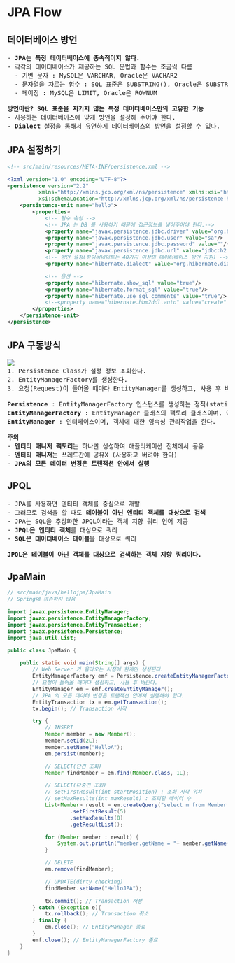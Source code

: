# JPA Flow
## 데이터베이스 방언
<pre>
- <b>JPA는 특정 데이터베이스에 종속적이지 않다.</b>
- 각각의 데이터베이스가 제공하는 SQL 문법과 함수는 조금씩 다름
  - 기변 문자 : MySQL은 VARCHAR, Oracle은 VACHAR2
  - 문자열을 자르는 함수 : SQL 표준은 SUBSTRING(), Oracle은 SUBSTR()
  - 페이징 : MySQL은 LIMIT, Oracle은 ROWNUM

<b>방언이란? SQL 표준을 지키지 않는 특정 데이터베이스만의 고유한 기능</b>
- 사용하는 데이터베이스에 맞게 방언을 설정해 주어야 한다.
- <b>Dialect</b> 설정을 통해서 유연하게 데이터베이스의 방언을 설정할 수 있다.
</pre>
## JPA 설정하기
```xml
<!-- src/main/resources/META-INF/persistence.xml -->

<?xml version="1.0" encoding="UTF-8"?>
<persistence version="2.2"
          xmlns="http://xmlns.jcp.org/xml/ns/persistence" xmlns:xsi="http://www.w3.org/2001/XMLSchema-instance"
          xsi:schemaLocation="http://xmlns.jcp.org/xml/ns/persistence http://xmlns.jcp.org/xml/ns/persistence/persistence_2_2.xsd">
    <persistence-unit name="hello">
        <properties>
            <!-- 필수 속성 -->
            <!-- JPA 는 DB 를 사용하기 때문에 접근정보를 넣어주어야 한다.-->
            <property name="javax.persistence.jdbc.driver" value="org.h2.Driver"/>
            <property name="javax.persistence.jdbc.user" value="sa"/>
            <property name="javax.persistence.jdbc.password" value=""/>
            <property name="javax.persistence.jdbc.url" value="jdbc:h2:tcp://localhost/~/test"/>
            <!-- 방언 설정(하이버네이트는 40가지 이상의 데이터베이스 방언 지원) -->
            <property name="hibernate.dialect" value="org.hibernate.dialect.H2Dialect"/>

            <!-- 옵션 -->
            <property name="hibernate.show_sql" value="true"/>
            <property name="hibernate.format_sql" value="true"/>
            <property name="hibernate.use_sql_comments" value="true"/>
            <!--<property name="hibernate.hbm2ddl.auto" value="create" />-->
        </properties>
    </persistence-unit>
</persistence>
```
## JPA 구동방식
<pre>
<img src="https://github.com/RyuKyeongWoo/TIL/blob/main/SpringBootJPA/img/Persistence.PNG"/>
1. Persistence Class가 설정 정보 조회한다.
2. EntityManagerFactory를 생성한다.
3. 요청(Request)이 들어올 떄마다 EntityManager를 생성하고, 사용 후 버린다.

<b>Persistence</b> : EntityManagerFactory 인스턴스를 생성하는 정적(static) 메소드를 가지고 있다.
<b>EntityManagerFactory</b> : EntityManager 클래스의 팩토리 클래스이며, 이 클래스로 EntityManager 클래스의 인스턴스를 생성하고 관리할 수 있다.
<b>EntityManager</b> : 인터페이스이며, 객체에 대한 영속성 관리작업을 한다.

<b>주의</b>
- <b>엔티티 매니저 팩토리</b>는 하나만 생성하여 애플리케이션 전체에서 공유
- <b>엔티티 매니저</b>는 쓰레드간에 공유X (사용하고 버려야 한다)
- <b>JPA의 모든 데이터 변경은 트랜잭션 안에서 실행</b>
</pre>
## JPQL
<pre>
- JPA를 사용하면 엔티티 객체를 중심으로 개발
- 그러므로 검색을 할 때도 <b>테이블이 아닌 엔티티 객체를 대상으로 검색</b>
- JPA는 SQL을 추상화한 JPQL이라는 객체 지향 쿼리 언어 제공
- <b>JPQL은 엔티티 객체</b>를 대상으로 쿼리
- <b>SQL은 데이터베이스 테이블</b>을 대상으로 쿼리

<b>JPQL은 테이블이 아닌 객체를 대상으로 검색하는 객체 지향 쿼리이다.</b>
</pre>
## JpaMain
```java
// src/main/java/hellojpa/JpaMain
// Spring에 의존하지 않음

import javax.persistence.EntityManager;
import javax.persistence.EntityManagerFactory;
import javax.persistence.EntityTransaction;
import javax.persistence.Persistence;
import java.util.List;

public class JpaMain {

    public static void main(String[] args) {
        // Web Server 가 올라오는 시점에 한개만 생성된다.
        EntityManagerFactory emf = Persistence.createEntityManagerFactory("hello");
        // 요청이 들어올 때마다 생성하고, 사용 후 버린다.
        EntityManager em = emf.createEntityManager();
        // JPA 의 모든 데이터 변경은 트랜잭션 안에서 실행해야 한다.
        EntityTransaction tx = em.getTransaction();
        tx.begin(); // Transaction 시작

        try {
            // INSERT
            Member member = new Member();
            member.setId(2L);
            member.setName("HelloA");
            em.persist(member);

            // SELECT(단건 조회)
            Member findMember = em.find(Member.class, 1L);

            // SELECT(다중건 조회)
            // setFirstResult(int startPosition) : 조회 시작 위치
            // setMaxResults(int maxResult) : 조회할 데이터 수
            List<Member> result = em.createQuery("select m from Member as m", Member.class)
                    .setFirstResult(5)
                    .setMaxResults(8)
                    .getResultList();

            for (Member member : result) {
                System.out.println("member.getName = "+ member.getName());
            }

            // DELETE
            em.remove(findMember);

            // UPDATE(dirty checking)
            findMember.setName("HelloJPA");

            tx.commit(); // Transaction 저장
        } catch (Exception e){
            tx.rollback(); // Transaction 취소
        } finally {
            em.close(); // EntityManager 종료
        }
        emf.close(); // EntityManagerFactory 종료
    }
}
```
